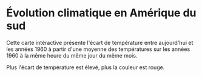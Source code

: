 
# Évolution climatique en Amérique du sud

Cette carte intéractive présente l'écart de température entre aujourd'hui et les années 1960 à partir d'une moyenne des températures sur les années 1960 à la même heure du même jour du même mois.

Plus l'écart de température est élevé, plus la couleur est rouge.
